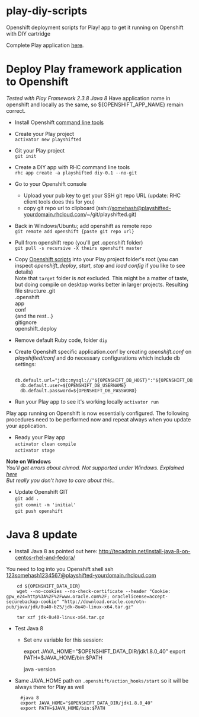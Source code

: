 play-diy-scripts
================

Openshift deployment scripts for Play! app to get it running on Openshift with DIY cartridge


Complete Play application [here](https://github.com/thomson256/playshifted).


Deploy Play framework application to Openshift
==============================================

*Tested with Play Framework 2.3.8  Java 8*
Have application name in openshift and locally as the same, so ${OPENSHIFT_APP_NAME} remain correct.


- Install Openshift [command line tools](https://www.openshift.com/developers/rhc-client-tools-install)

- Create your Play project  
	 ``activator new playshifted``
    
- Git your Play project  
	 ``git init``
  
- Create a DIY app with RHC command line tools  
	 ``rhc app create -a playshifted diy-0.1 --no-git``
  
- Go to your Openshift console
	- Upload your pub key to get your SSH git repo URL (update: RHC client tools does this for you)
	- copy git repo url to clipboard (ssh://somehash@playshifted-yourdomain.rhcloud.com/~/git/playshifted.git)

- Back in Windows/Ubuntu; add openshift as remote repo  
	``git remote add openshift {paste git repo url}``

- Pull from openshift repo (you'll get .openshift folder)  
	``git pull -s recursive -X theirs openshift master``

- Copy [Openshift scripts](https://github.com/thomson256/play-diy-scripts) into your Play project folder's root (you can inspect _openshift_deploy_,  _start_, _stop_ and _load config_ if you like to see details)  
Note that ``target`` folder is _not_ excluded. This might be a matter of taste, but doing compile on desktop works better in larger projects.
Resulting file structure
	.git  
	.openshift  
	app  
	conf  
	{and the rest...}  
	gitignore  
	openshift_deploy  

- Remove default Ruby code, folder ``diy``
	

- Create Openshift specific application.conf by creating _openshift.conf_ on _playshifted/conf_ and do necessary configurations which include db settings:  

		db.default.url="jdbc:mysql://"${OPENSHIFT_DB_HOST}":"${OPENSHIFT_DB_PORT}/${OPENSHIFT_APP_NAME}  
		db.default.user=${OPENSHIFT_DB_USERNAME}    
		db.default.password=${OPENSHIFT_DB_PASSWORD}  
	
- Run your Play app to see it's working locally 
	``activator run``  


Play app running on Openshift is now essentially configured. The following procedures need to be performed now and repeat always when you update your application.


- Ready your Play app  
	``activator clean compile ``  
	``activator stage``  

**Note on Windows**  
_You'll get errors about chmod. Not supported under Windows. Explained [here](http://play.lighthouseapp.com/projects/82401/tickets/252-console-command-stage-doesnt-work-on-windows)  
But really you don't have to care about this.._


- Update Openshift GIT  
	``git add .``  
	``git commit -m 'initial'``  
	``git push openshift``



# Java 8 update

- Install Java 8 as pointed out here: 
http://tecadmin.net/install-java-8-on-centos-rhel-and-fedora/

You need to log into you Openshift shell 
ssh 123somehash1234567@playshifted-yourdomain.rhcloud.com

		cd ${OPENSHIFT_DATA_DIR}
		wget --no-cookies --no-check-certificate --header "Cookie: gpw_e24=http%3A%2F%2Fwww.oracle.com%2F; oraclelicense=accept-securebackup-cookie" "http://download.oracle.com/otn-pub/java/jdk/8u40-b25/jdk-8u40-linux-x64.tar.gz"

		tar xzf jdk-8u40-linux-x64.tar.gz

- Test Java 8
	- Set env variable for this session:

		export JAVA_HOME="$OPENSHIFT_DATA_DIR/jdk1.8.0_40"
		export PATH=$JAVA_HOME/bin:$PATH
	
		java -version

- Same JAVA_HOME path on ``.openshift/action_hooks/start`` so it will be always there for Play as well
	
		#java 8
		export JAVA_HOME="$OPENSHIFT_DATA_DIR/jdk1.8.0_40"
		export PATH=$JAVA_HOME/bin:$PATH

